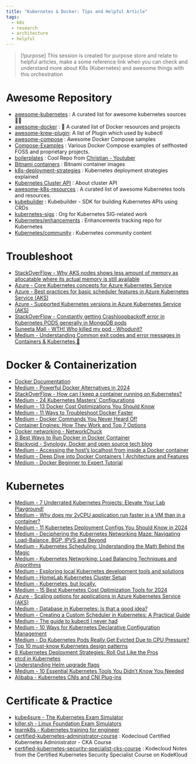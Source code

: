 ```yaml
---
title: "Kubernetes & Docker: Tips and Helpful Article"
tags:
  - k8s
  - research
  - architecture
  - helpful
---
```

>[!purpose]
>This session is created for purpose store and relate to helpful articles, make a some reference link when you can check and understand more about K8s (Kubernetes) and awesome things with this orchestration

# Awesome Repository

- [awesome-kubernetes](https://github.com/ramitsurana/awesome-kubernetes) : A curated list for awesome kubernetes sources 🚢🎉
- [awesome-docker](https://github.com/veggiemonk/awesome-docker) : 🐳 A curated list of Docker resources and projects
- [awesome-krew-plugin](https://krew.sigs.k8s.io/plugins/): A list of Plugin which used by kubectl
- [awesome-compose](https://github.com/docker/awesome-compose) : Awesome Docker Compose samples
- [Compose-Examples](https://github.com/Haxxnet/Compose-Examples) : Various Docker Compose examples of selfhosted FOSS and proprietary projects.
- [boilerplates](https://github.com/ChristianLempa/boilerplates) : Cool Repo from [Christian - Youtuber](https://www.youtube.com/@christianlempa/videos) 
- [Bitnami containers](https://github.com/bitnami/containers) : Bitnami container images
- [k8s-deployment-strategies](https://github.com/ContainerSolutions/k8s-deployment-strategies) : Kubernetes deployment strategies explained
- [Kubernetes Cluster API](https://cluster-api.sigs.k8s.io/) : About cluster API
- [awesome-k8s-resources](https://github.com/tomhuang12/awesome-k8s-resources) : A curated list of awesome Kubernetes tools and resources.
- [kubebuilder](https://book.kubebuilder.io/introduction) : Kubebuilder - SDK for building Kubernetes APIs using CRDs
- [kubernetes-sigs](https://github.com/kubernetes-sigs) : Org for Kubernetes SIG-related work
- [Kubernetes/enhancements](https://github.com/kubernetes/enhancements) : Enhancements tracking repo for Kubernetes
- [Kubernetes/community](https://github.com/kubernetes/community) : Kubernetes community content
# Troubleshoot

- [StackOverFlow - Why AKS nodes shows less amount of memory as allocatable where its actual memory is still available](https://stackoverflow.com/questions/68521392/why-aks-nodes-shows-less-amount-of-memory-as-allocatable-where-its-actual-memory)
- [Azure - Core Kubernetes concepts for Azure Kubernetes Service](https://learn.microsoft.com/en-us/azure/aks/concepts-clusters-workloads)
- [Azure - Best practices for basic scheduler features in Azure Kubernetes Service (AKS)](https://learn.microsoft.com/en-us/azure/aks/operator-best-practices-scheduler)
- [Azure - Supported Kubernetes versions in Azure Kubernetes Service (AKS)](https://learn.microsoft.com/en-us/azure/aks/supported-kubernetes-versions?tabs=azure-cli)
- [StackOverFlow - Constantly getting Crashloopbackoff error in Kubernetes PODS generally in MongoDB pods](https://stackoverflow.com/questions/63142792/constantly-getting-crashloopbackoff-error-in-kubernetes-pods-generally-in-mongod)
- [Suneeta Mall - WTH! Who killed my pod - Whodunit?](https://suneeta-mall.github.io/2021/03/14/wth-who-killed-my-pod.html)
- [Medium - Understanding Common exit codes and error messages in Containers & Kubernetes 🎑](https://medium.com/@seifeddinerajhi/understanding-common-exit-codes-and-error-messages-in-containers-kubernetes-fb8d053e759e)

# Docker & Containerization

- [Docker Documentation](https://docs.docker.com/)
- [Medium - Powerful Docker Alternatives in 2024](https://medium.com/gitconnected/powerful-docker-alternatives-to-revolutionize-containerization-in-2024-99249ba6d059)
- [StackOverFlow - How can I keep a container running on Kubernetes?](https://stackoverflow.com/questions/31870222/how-can-i-keep-a-container-running-on-kubernetes)
- [Medium - 24 Kubernetes Masters’ Configurations](https://overcast.blog/24-kubernetes-mastersconfigurations-29235c65b337)
- [Medium - 13 Docker Cost Optimizations You Should Know](https://medium.com/overcast-blog/13-docker-cost-optimizations-you-should-know-1f78c0accb45)
- [Medium - 11 Ways to Troubleshoot Docker Faster](https://medium.com/gitconnected/11-ways-to-troubleshoot-docker-faster-8f9ab55dd419)
- [Medium - Docker Commands You Never Heard Of!](https://medium.com/@arton.demaku/docker-commands-you-never-heard-of-4b25da3dd738)
- [Container Engines: How They Work and Top 7 Options](https://www.aquasec.com/cloud-native-academy/container-platforms/container-engines/)
- [Docker networking - NetworkChuck](https://www.youtube.com/watch?v=bKFMS5C4CG0&ab_channel=NetworkChuck)
- [3 Best Ways to Run Docker in Docker Container](https://kodekloud.com/blog/run-docker-in-docker-container/)
- [Blackvoid - Synology, Docker and open source tech blog](https://www.blackvoid.club/)
- [Medium - Accessing the host’s localhost from inside a Docker container](https://medium.com/@gladevise/accessing-the-hosts-localhost-from-inside-a-docker-container-c5935e275953)
- [Medium - Deep Dive into Docker Containers | Architecture and Features](https://medium.com/@dmosyan/deep-dive-into-docker-containers-architecture-and-features-530a937f4c87)
- [Medium - Docker Beginner to Expert Tutorial](https://levelup.gitconnected.com/docker-beginner-to-expert-tutorial-68555aa3e544)
# Kubernetes

- [Medium - 7 Underrated Kubernetes Projects: Elevate Your Lab Playground!](https://medium.com/@ebenamor/7-underrated-kubernetes-projects-elevate-your-lab-playground-ac7f47cba347)
- [Medium - Why does my 2vCPU application run faster in a VM than in a container?](https://hwchiu.medium.com/why-does-my-2vcpu-application-run-faster-in-a-vm-than-in-a-container-6438ffaba245)
- [Medium - 11 Kubernetes Deployment Configs You Should Know in 2024](https://medium.com/overcast-blog/11-kubernetes-deployment-configs-you-should-know-in-2024-1126740926f0)
- [Medium - Deciphering the Kubernetes Networking Maze: Navigating Load-Balance, BGP, IPVS and Beyond](https://medium.com/itnext/deciphering-the-kubernetes-networking-maze-navigating-load-balance-bgp-ipvs-and-beyond-7123ef428572)
- [Medium - Kubernetes Scheduling: Understanding the Math Behind the Magic](https://romanglushach.medium.com/kubernetes-scheduling-understanding-the-math-behind-the-magic-2305b57d45b1)
- [Medium - Kubernetes Networking: Load Balancing Techniques and Algorithms](https://romanglushach.medium.com/kubernetes-networking-load-balancing-techniques-and-algorithms-5da85c5c7253)
- [Medium - Exploring local Kubernetes development tools and solutions](https://medium.com/@seifeddinerajhi/exploring-local-kubernetes-development-tools-and-solutions-e25f0b8f1b86)
- [Medium - HomeLab Kubernetes Cluster Setup](https://cavecafe.medium.com/setup-homelab-kubernetes-cluster-cfc3acd4dca5)
- [Medium - Kubernetes, but locally.](https://medium.com/@mosesmbadi/kubernetes-but-locally-aa5fbd671763)
- [Medium - 15 Best Kubernetes Cost Optimization Tools for 2024](https://overcast.blog/15-best-kubernetes-cost-optimization-tools-for-2024-2e131a7cbe7a)
- [Azure - Scaling options for applications in Azure Kubernetes Service (AKS)](https://learn.microsoft.com/en-us/azure/aks/concepts-scale)
- [Medium - Database in Kubernetes: Is that a good idea?](https://medium.com/@fengruohang/database-in-kubernetes-is-that-a-good-idea-daf5775b5c1f)
- [Medium - Creating a Custom Scheduler in Kubernetes: A Practical Guide](https://overcast.blog/creating-a-custom-scheduler-in-kubernetes-a-practical-guide-2d9f9254f3b5)
- [Medium - The guide to kubectl I never had](https://medium.com/@jake.page91/the-guide-to-kubectl-i-never-had-3874cc6074ff)
- [Medium - 10 Ways for Kubernetes Declarative Configuration Management](https://medium.com/stackademic/10-ways-for-kubernetes-declarative-configuration-management-3538673fd0b5)
- [Medium - Do Kubernetes Pods Really Get Evicted Due to CPU Pressure?](https://medium.com/overcast-blog/do-pods-really-get-evicted-due-to-cpu-pressure-2b27274a670c)
- [Top 10 must-know Kubernetes design patterns](https://developers.redhat.com/blog/2020/05/11/top-10-must-know-kubernetes-design-patterns#)
- [8 Kubernetes Deployment Strategies: Roll Out Like the Pros](https://spot.io/resources/kubernetes-autoscaling/5-kubernetes-deployment-strategies-roll-out-like-the-pros/)
- [etcd in Kubernetes](https://www.armosec.io/glossary/etcd-kubernetes/)
- [Understanding Helm upgrade flags](https://shipmight.com/blog/understanding-helm-upgrade-reset-reuse-values)
- [Medium - 10 Essential Kubernetes Tools You Didn’t Know You Needed](https://medium.com/itnext/10-essential-kubernetes-tools-you-didnt-know-you-needed-06954251d845)
- [Alibaba - Kubernetes CNIs and CNI Plug-ins](https://www.alibabacloud.com/blog/getting-started-with-kubernetes-%7C-kubernetes-cnis-and-cni-plug-ins_596330)
# Certificate & Practice

- [kube4sure - The Kubernetes Exam Simulator](https://www.kube4sure.com/)
- [killer.sh - Linux Foundation Exam Simulators](https://killer.sh/)
- [learnk8s - Kubernetes training for engineer](https://learnk8s.io/)
- [certified-kubernetes-administrator-course](https://github.com/kodekloudhub/certified-kubernetes-administrator-course) : Kodecloud Certified Kubernetes Administrator - CKA Course
- [certified-kubernetes-security-specialist-cks-course](https://github.com/kodekloudhub/certified-kubernetes-security-specialist-cks-course) : Kodecloud Notes from the Certified Kubernetes Security Specialist Course on KodeKloud

